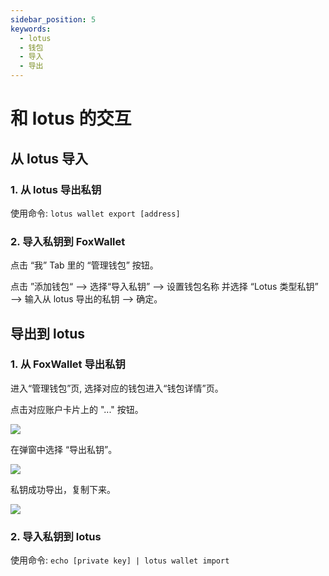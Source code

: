 ```yaml
---
sidebar_position: 5
keywords:
  - lotus
  - 钱包
  - 导入
  - 导出
---
```


# 和 lotus 的交互

## 从 lotus 导入
### 1. 从 lotus 导出私钥

使用命令: `lotus wallet export [address]`

### 2. 导入私钥到 FoxWallet

点击 “我” Tab 里的 “管理钱包” 按钮。

点击 ”添加钱包“ —> 选择“导入私钥” —> 设置钱包名称 并选择 “Lotus 类型私钥” —> 输入从 lotus 导出的私钥 —> 确定。

## 导出到 lotus
### 1. 从 FoxWallet 导出私钥

进入“管理钱包”页, 选择对应的钱包进入“钱包详情”页。  

点击对应账户卡片上的 "..." 按钮。  

![](/img/docs/export-1.webp)

在弹窗中选择 “导出私钥”。

![](/img/docs/export-2.webp)

私钥成功导出，复制下来。  

![](/img/docs/export-3.webp)

### 2. 导入私钥到 lotus  

使用命令: `echo [private key] | lotus wallet import`
